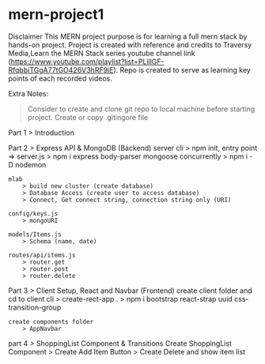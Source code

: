 # mern-project1

Disclaimer
This MERN project purpose is for learning a full mern stack by hands-on project. Project is created with reference and credits to Traversy Media,Learn the MERN Stack series youtube channel link (https://www.youtube.com/playlist?list=PLillGF-RfqbbiTGgA77tGO426V3hRF9iE). Repo is created to serve as learning key points of each recorded videos.

Extra Notes: 
> Consider to create and clone git repo to local machine before starting project. 
> Create or copy .gitingore file

Part 1 > Introduction

Part 2 > Express API & MongoDB (Backend)
    server cli
        > npm init, entry point => server.js
        > npm i express body-parser mongoose concurrently
        > npm i -D nodemon

    mlab 
        > build new cluster (create database)
        > Database Access (create user to access database)
        > Connect, Get connect string, connection string only (URI)

    config/keys.js
        > mongoURI

    models/Items.js
        > Schema (name, date)

    routes/api/items.js
        > router.get
        > router.post
        > router.delete

Part 3 > Client Setup, React and Navbar (Frontend)
    create client folder and cd to client cli
        > create-rect-app .
        > npm i bootstrap react-strap uuid css-transition-group
    
    create components folder
        > AppNavbar

part 4 > ShoppingList Component & Transitions
    Create ShoppingList Component
        > Create Add Item Button
        > Create Delete and show item list